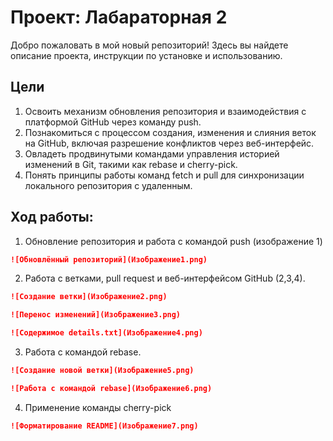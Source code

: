 # Проект: Лабараторная 2

Добро пожаловать в мой новый репозиторий! Здесь вы найдете описание проекта, инструкции по установке и использованию.

## Цели
1. Освоить механизм обновления репозитория и взаимодействия с платформой GitHub через команду push.
2. Познакомиться с процессом создания, изменения и слияния веток на GitHub, включая разрешение конфликтов через веб-интерфейс.
3. Овладеть продвинутыми командами управления историей изменений в Git, такими как rebase и cherry-pick.
4. Понять принципы работы команд fetch и pull для синхронизации локального репозитория с удаленным.
      

## Ход работы:

1. Обновление репозитория и работа с командой push (изображение 1)

```markdown
![Обновлённый репозиторий](Изображение1.png)
```

2. Работа с ветками, pull request и веб-интерфейсом GitHub (2,3,4).
```markdown
![Создание ветки](Изображение2.png)
```
```markdown
![Перенос изменений](Изображение3.png)
```
```markdown
![Содержимое details.txt](Изображение4.png)
``` 
3. Работа с командой rebase.
```markdown
![Создание новой ветки](Изображение5.png)
```
```markdown
![Работа с командой rebase](Изображение6.png)
```
4. Применение команды cherry-pick
```markdown
![Форматирование README](Изображение7.png)
```
